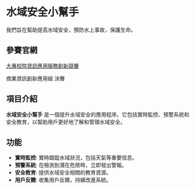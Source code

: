 # 水域安全小幫手

我們旨在幫助提高水域安全，預防水上事故，保護生命。

## 參賽官網

[大專校院資訊應用服務創新競賽](https://innoserve.tca.org.tw/)

商業資訊創新應用組 決賽

## 項目介紹

**水域安全小幫手** 是一個提升水域安全的應用程序。它包括實時監控、預警系統和安全教育，以幫助用戶更好地了解和管理水域安全。

## 功能

- **實時監控**: 實時跟蹤水域狀況，包括天氣等重要信息。
- **預警系統**: 在檢測到潛在危險時，立即發出警報。
- **安全教育**: 提供水域安全相關的教育資源。
- **用戶反饋**: 收集用戶反饋，持續改進系統。
